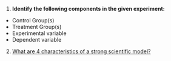 1. **Identify the following components in the given experiment:**

- Control Group(s)
- Treatment Group(s)
- Experimental variable
- Dependent variable

2. [What are 4 characteristics of a strong scientific model?](../Class1/Class1Notes.md#What-makes-good-science)
